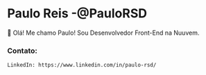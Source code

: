 # Paulo Reis -@PauloRSD
👋 Olá! Me chamo Paulo! Sou Desenvolvedor Front-End na Nuuvem.

### Contato:
    LinkedIn: https://www.linkedin.com/in/paulo-rsd/

<!---
PauloRSD/PauloRSD is a ✨ special ✨ repository because its `README.md` (this file) appears on your GitHub profile.
You can click the Preview link to take a look at your changes.
--->
